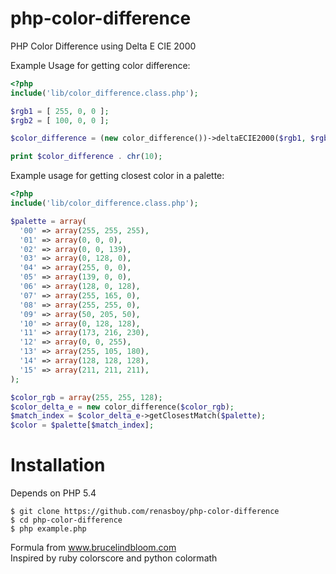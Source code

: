 php-color-difference
====================

PHP Color Difference using Delta E CIE 2000  

Example Usage for getting color difference:  

```php
<?php
include('lib/color_difference.class.php');

$rgb1 = [ 255, 0, 0 ];
$rgb2 = [ 100, 0, 0 ];

$color_difference = (new color_difference())->deltaECIE2000($rgb1, $rgb2);

print $color_difference . chr(10);
```

Example usage for getting closest color in a palette:
```php
<?php
include('lib/color_difference.class.php');

$palette = array(
  '00' => array(255, 255, 255),
  '01' => array(0, 0, 0),
  '02' => array(0, 0, 139),
  '03' => array(0, 128, 0),
  '04' => array(255, 0, 0),
  '05' => array(139, 0, 0),
  '06' => array(128, 0, 128),
  '07' => array(255, 165, 0),
  '08' => array(255, 255, 0),
  '09' => array(50, 205, 50),
  '10' => array(0, 128, 128),
  '11' => array(173, 216, 230),
  '12' => array(0, 0, 255),
  '13' => array(255, 105, 180),
  '14' => array(128, 128, 128),
  '15' => array(211, 211, 211),
);

$color_rgb = array(255, 255, 128);
$color_delta_e = new color_difference($color_rgb);
$match_index = $color_delta_e->getClosestMatch($palette);
$color = $palette[$match_index];
```

Installation
============

Depends on PHP 5.4  

```
$ git clone https://github.com/renasboy/php-color-difference
$ cd php-color-difference
$ php example.php
```

Formula from www.brucelindbloom.com<br/>
Inspired by ruby colorscore and python colormath<br/>

